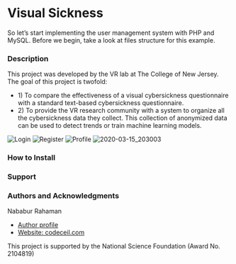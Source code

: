 
# Visual Sickness
So let’s start implementing the user management system with PHP and MySQL. Before we begin, take a look at files structure for this example.

<div class="script-details">
  <h3><strong>Description</strong></h3>
  <p> This project was developed by the VR lab at The College of New Jersey. The goal of this project is twofold: </p>
  <ul>
    <li>1) To compare the effectiveness of a visual cybersickness questionnaire with a standard text-based cybersickness questionnaire.</li>
     <li>2) To provide the VR research community with a system to organize all the cybersickness data they collect. This collection of anonymized data can be used to detect trends or train machine learning models.</li>
  </ul>
</div>

![Login](https://user-images.githubusercontent.com/59913782/76703690-7f7ed900-66fd-11ea-894b-3e6fc4423817.png)
![Register](https://user-images.githubusercontent.com/59913782/76703763-2b282900-66fe-11ea-8a3f-d2f88dbc7640.png)
![Profile](https://user-images.githubusercontent.com/59913782/76703770-3c713580-66fe-11ea-92a7-7ce2e426ab62.png)
![2020-03-15_203003](https://user-images.githubusercontent.com/59913782/76703775-5ad73100-66fe-11ea-856a-80bf259c281b.png)


<div class='install-script'>
  <h3>How to Install</h3>
 
  <h3>Support</h3>

<h3>Authors and Acknowledgments</h3>
<span>Nababur Rahaman</span>
<ul>
  <li><a href='https://github.com/nababur'>Author profile</a></li>
   <li><a href='https://codeceil.com/'>Website: codeceil.com</a></li>
</ul>
  <span>This project is supported by the National Science Foundation (Award No. 2104819)</span>
</div>






